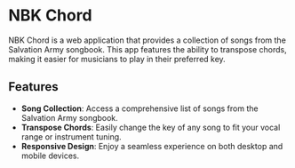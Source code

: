 # NBK Chord

NBK Chord is a web application that provides a collection of songs from the Salvation Army songbook. This app features the ability to transpose chords, making it easier for musicians to play in their preferred key.

## Features

- **Song Collection**: Access a comprehensive list of songs from the Salvation Army songbook.
- **Transpose Chords**: Easily change the key of any song to fit your vocal range or instrument tuning.
- **Responsive Design**: Enjoy a seamless experience on both desktop and mobile devices.


